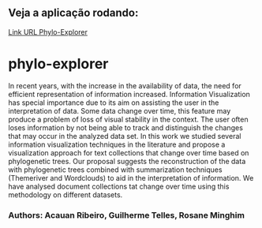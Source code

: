 ## Veja a aplicação rodando:
[Link URL Phylo-Explorer](https://phylo-explorer-b067f3bc1920.herokuapp.com/)

# phylo-explorer

In recent years, with the increase in the availability of data, the need for efficient representation of information increased. Information Visualization has special importance due to its aim on assisting the user in the interpretation of data. Some data change over time, this feature may produce a problem of loss of visual stability in the context. The user often loses information by not being able to track and distinguish the changes that may
occur in the analyzed data set. In this work we studied several information visualization techniques in the literature and propose a visualization approach for text collections that change over time based on phylogenetic trees. Our proposal suggests the reconstruction of the data with phylogenetic trees combined with summarization techniques (Themeriver and Wordclouds) to aid in the interpretation of information. We have analysed document collections tat change over time using this methodology on different datasets.

### Authors: Acauan Ribeiro, Guilherme Telles, Rosane Minghim